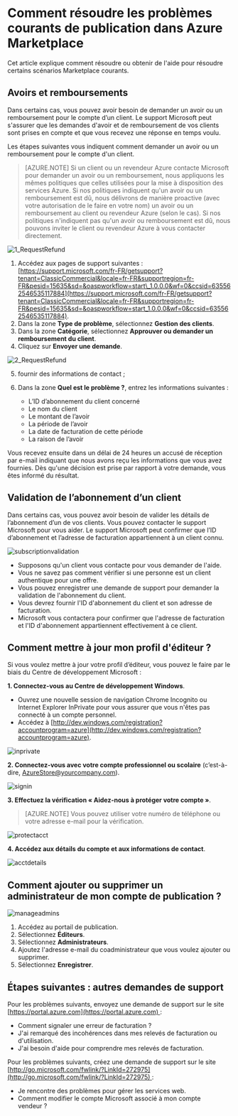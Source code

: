 <properties
   pageTitle="Comment résoudre les problèmes courants de publication | Microsoft Azure"
   description="Découvrez comment résoudre les problèmes courants de publication et comment obtenir de l’aide"
   services="marketplace-publishing"
   documentationCenter="na"
   authors="v-jeana"
   manager="lakoch"
   editor=""/>

   <tags
      ms.service="marketplace"
      ms.devlang="na"
      ms.topic="article"
      ms.tgt_pltfrm="na"
      ms.workload="na"
      ms.date="09/21/2016"
      ms.author="v-jeana; hascipio; v-dabosl"/>

# Comment résoudre les problèmes courants de publication dans Azure Marketplace
Cet article explique comment résoudre ou obtenir de l'aide pour résoudre certains scénarios Marketplace courants.

## Avoirs et remboursements

Dans certains cas, vous pouvez avoir besoin de demander un avoir ou un remboursement pour le compte d’un client. Le support Microsoft peut s'assurer que les demandes d'avoir et de remboursement de vos clients sont prises en compte et que vous recevez une réponse en temps voulu.

Les étapes suivantes vous indiquent comment demander un avoir ou un remboursement pour le compte d'un client.

> [AZURE.NOTE] Si un client ou un revendeur Azure contacte Microsoft pour demander un avoir ou un remboursement, nous appliquons les mêmes politiques que celles utilisées pour la mise à disposition des services Azure. Si nos politiques indiquent qu'un avoir ou un remboursement est dû, nous délivrons de manière proactive (avec votre autorisation de le faire en votre nom) un avoir ou un remboursement au client ou revendeur Azure (selon le cas). Si nos politiques n'indiquent pas qu'un avoir ou remboursement est dû, nous pouvons inviter le client ou revendeur Azure à vous contacter directement.

  ![1\_RequestRefund][1]

  1. Accédez aux pages de support suivantes : [https://support.microsoft.com/fr-FR/getsupport?tenant=ClassicCommercial&locale=fr-FR&supportregion=fr-FR&pesid=15635&sd=&oaspworkflow=start\_1.0.0.0&wf=0&ccsid=635562546535117884](https://support.microsoft.com/fr-FR/getsupport?tenant=ClassicCommercial&locale=fr-FR&supportregion=fr-FR&pesid=15635&sd=&oaspworkflow=start_1.0.0.0&wf=0&ccsid=635562546535117884).
  2. Dans la zone **Type de problème**, sélectionnez **Gestion des clients**.
  3. Dans la zone **Catégorie**, sélectionnez **Approuver ou demander un remboursement du client**.
  4. Cliquez sur **Envoyer une demande**.

  ![2\_RequestRefund][2]

5. fournir des informations de contact ;
6. Dans la zone **Quel est le problème ?**, entrez les informations suivantes :

    - L’ID d’abonnement du client concerné
    - Le nom du client
    - Le montant de l’avoir
    - La période de l’avoir
    - La date de facturation de cette période
    - La raison de l’avoir

Vous recevez ensuite dans un délai de 24 heures un accusé de réception par e-mail indiquant que nous avons reçu les informations que vous avez fournies. Dès qu'une décision est prise par rapport à votre demande, vous êtes informé du résultat.

## Validation de l’abonnement d’un client

Dans certains cas, vous pouvez avoir besoin de valider les détails de l’abonnement d’un de vos clients. Vous pouvez contacter le support Microsoft pour vous aider. Le support Microsoft peut confirmer que l’ID d’abonnement et l’adresse de facturation appartiennent à un client connu.

  ![subscriptionvalidation][3]

- Supposons qu'un client vous contacte pour vous demander de l'aide.
- Vous ne savez pas comment vérifier si une personne est un client authentique pour une offre.
- Vous pouvez enregistrer une demande de support pour demander la validation de l'abonnement du client.
- Vous devrez fournir l'ID d'abonnement du client et son adresse de facturation.
- Microsoft vous contactera pour confirmer que l'adresse de facturation et l'ID d'abonnement appartiennent effectivement à ce client.


## Comment mettre à jour mon profil d'éditeur ?

Si vous voulez mettre à jour votre profil d’éditeur, vous pouvez le faire par le biais du Centre de développement Microsoft :

**1. Connectez-vous au Centre de développement Windows**.

- Ouvrez une nouvelle session de navigation Chrome Incognito ou Internet Explorer InPrivate pour vous assurer que vous n'êtes pas connecté à un compte personnel.
- Accédez à [http://dev.windows.com/registration?accountprogram=azure](http://dev.windows.com/registration?accountprogram=azure).

![inprivate][4]

**2. Connectez-vous avec votre compte professionnel ou scolaire** (c’est-à-dire, AzureStore@yourcompany.com).

![signin][5]

**3. Effectuez la vérification « Aidez-nous à protéger votre compte »**.

> [AZURE.NOTE] Vous pouvez utiliser votre numéro de téléphone ou votre adresse e-mail pour la vérification.

![protectacct][6]

**4. Accédez aux détails du compte et aux informations de contact**.

![acctdetails][7]

## Comment ajouter ou supprimer un administrateur de mon compte de publication ?

![manageadmins][8]

1. Accédez au portail de publication.
2. Sélectionnez **Éditeurs**.
3. Sélectionnez **Administrateurs**.
4. Ajoutez l'adresse e-mail du coadministrateur que vous voulez ajouter ou supprimer.
5. Sélectionnez **Enregistrer**.

## Étapes suivantes : autres demandes de support

Pour les problèmes suivants, envoyez une demande de support sur le site [https://portal.azure.com](https://portal.azure.com) :

- Comment signaler une erreur de facturation ?
- J'ai remarqué des incohérences dans mes relevés de facturation ou d'utilisation.
- J'ai besoin d'aide pour comprendre mes relevés de facturation.


Pour les problèmes suivants, créez une demande de support sur le site [http://go.microsoft.com/fwlink/?LinkId=272975](http://go.microsoft.com/fwlink/?LinkId=272975) :

- Je rencontre des problèmes pour gérer les services web.
- Comment modifier le compte Microsoft associé à mon compte vendeur ?


[1]: ./media/marketplace-publishing-support-common-issues/requestrefund1.png
[2]: ./media/marketplace-publishing-support-common-issues/requestrefund2.png
[3]: ./media/marketplace-publishing-support-common-issues/subscriptionvalidation.png
[4]: ./media/marketplace-publishing-support-common-issues/inprivate.png
[5]: ./media/marketplace-publishing-support-common-issues/signin.png
[6]: ./media/marketplace-publishing-support-common-issues/protectacct.png
[7]: ./media/marketplace-publishing-support-common-issues/acctdetails.png
[8]: ./media/marketplace-publishing-support-common-issues/manageadmins.png

<!---HONumber=AcomDC_0921_2016-->
